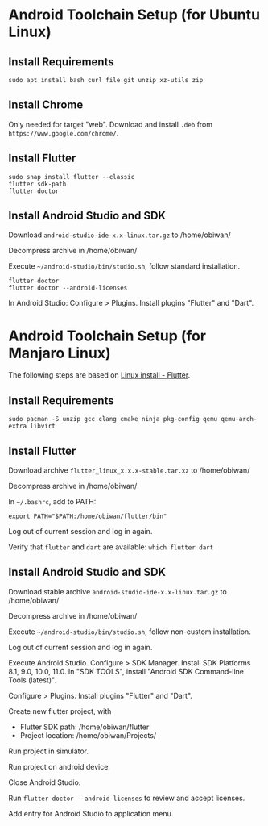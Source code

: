 # Android Toolchain Setup (for Ubuntu Linux)

## Install Requirements

```
sudo apt install bash curl file git unzip xz-utils zip
```

## Install Chrome

Only needed for target "web". Download and install ```.deb``` from ```https://www.google.com/chrome/```.

## Install Flutter

```
sudo snap install flutter --classic
flutter sdk-path
flutter doctor
```

## Install Android Studio and SDK

Download ```android-studio-ide-x.x-linux.tar.gz``` to /home/obiwan/

Decompress archive in /home/obiwan/

Execute ```~/android-studio/bin/studio.sh```, follow standard installation.

```
flutter doctor
flutter doctor --android-licenses

```

In Android Studio: Configure > Plugins. Install plugins "Flutter" and "Dart".

# Android Toolchain Setup (for Manjaro Linux)

The following steps are based on [Linux install - Flutter](https://flutter.dev/docs/get-started/install/linux).

## Install Requirements

```
sudo pacman -S unzip gcc clang cmake ninja pkg-config qemu qemu-arch-extra libvirt
```

## Install Flutter

Download archive ```flutter_linux_x.x.x-stable.tar.xz``` to /home/obiwan/

Decompress archive in /home/obiwan/

In ```~/.bashrc```, add to PATH:

```
export PATH="$PATH:/home/obiwan/flutter/bin"
```

Log out of current session and log in again.

Verify that ```flutter``` and ```dart``` are available: ```which flutter dart```


## Install Android Studio and SDK

Download stable archive ```android-studio-ide-x.x-linux.tar.gz``` to /home/obiwan/

Decompress archive in /home/obiwan/

Execute ```~/android-studio/bin/studio.sh```, follow non-custom installation.

Log out of current session and log in again.

Execute Android Studio. Configure > SDK Manager. Install SDK Platforms 8.1, 9.0, 10.0, 11.0.
In "SDK TOOLS", install "Android SDK Command-line Tools (latest)". 

Configure > Plugins. Install plugins "Flutter" and "Dart".

Create new flutter project, with

* Flutter SDK path: /home/obiwan/flutter
* Project location: /home/obiwan/Projects/

Run project in simulator.

Run project on android device.

Close Android Studio.

Run ```flutter doctor --android-licenses``` to review and accept licenses.

Add entry for Android Studio to application menu.
